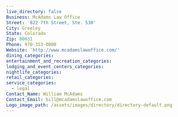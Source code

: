 ```yaml
---
live_directory: false
Business: McAdams Law Office
Street: '822 7th Street, Ste. 530'
City: Greeley
State: Colorado
Zip: 80631
Phone: 970-353-0000
Website: 'http://www.mcadamslawoffice.com/'
dining_categories:
entertainment_and_recreation_categories:
lodging_and_event_centers_categories:
nightlife_categories:
retail_categories:
service_categories:
  - legal
Contact_Name: William McAdams
Contact_Email: bill@mcadamslawoffice.com
Logo_image_path: /assets/images/directory/directory-default.png
---
```


